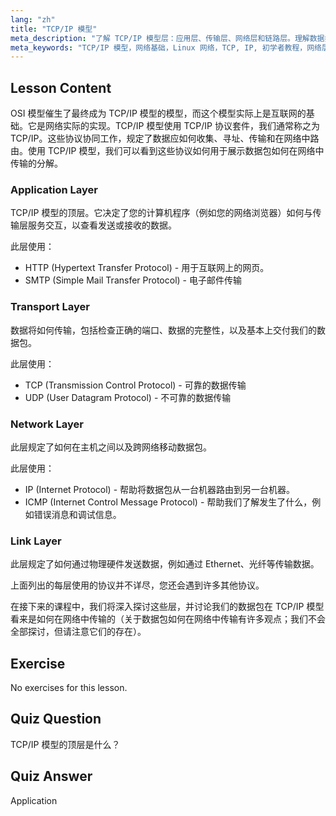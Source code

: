 ```yaml
---
lang: "zh"
title: "TCP/IP 模型"
meta_description: "了解 TCP/IP 模型层：应用层、传输层、网络层和链路层。理解数据如何在网络中传输。开始您的 Linux 网络之旅！"
meta_keywords: "TCP/IP 模型，网络基础，Linux 网络，TCP, IP, 初学者教程，网络层，指南"
---
```


## Lesson Content

OSI 模型催生了最终成为 TCP/IP 模型的模型，而这个模型实际上是互联网的基础。它是网络实际的实现。TCP/IP 模型使用 TCP/IP 协议套件，我们通常称之为 TCP/IP。这些协议协同工作，规定了数据应如何收集、寻址、传输和在网络中路由。使用 TCP/IP 模型，我们可以看到这些协议如何用于展示数据包如何在网络中传输的分解。

### Application Layer

TCP/IP 模型的顶层。它决定了您的计算机程序（例如您的网络浏览器）如何与传输层服务交互，以查看发送或接收的数据。

此层使用：

- HTTP (Hypertext Transfer Protocol) - 用于互联网上的网页。
- SMTP (Simple Mail Transfer Protocol) - 电子邮件传输

### Transport Layer

数据将如何传输，包括检查正确的端口、数据的完整性，以及基本上交付我们的数据包。

此层使用：

- TCP (Transmission Control Protocol) - 可靠的数据传输
- UDP (User Datagram Protocol) - 不可靠的数据传输

### Network Layer

此层规定了如何在主机之间以及跨网络移动数据包。

此层使用：

- IP (Internet Protocol) - 帮助将数据包从一台机器路由到另一台机器。
- ICMP (Internet Control Message Protocol) - 帮助我们了解发生了什么，例如错误消息和调试信息。

### Link Layer

此层规定了如何通过物理硬件发送数据，例如通过 Ethernet、光纤等传输数据。

上面列出的每层使用的协议并不详尽，您还会遇到许多其他协议。

在接下来的课程中，我们将深入探讨这些层，并讨论我们的数据包在 TCP/IP 模型看来是如何在网络中传输的（关于数据包如何在网络中传输有许多观点；我们不会全部探讨，但请注意它们的存在）。

## Exercise

No exercises for this lesson.

## Quiz Question

TCP/IP 模型的顶层是什么？

## Quiz Answer

Application

